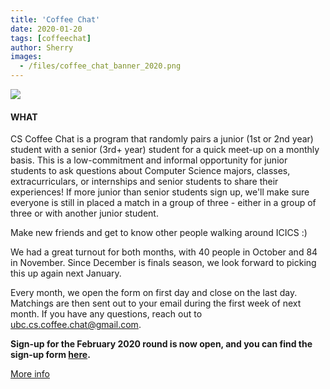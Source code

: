 ```yaml
---
title: 'Coffee Chat'
date: 2020-01-20
tags: [coffeechat]
author: Sherry
images:
  - /files/coffee_chat_banner_2020.png
---
```


![](/files/coffee_chat_banner_feb_2020.png)

#### WHAT

CS Coffee Chat is a program that randomly pairs a junior (1st or 2nd year) student with a senior (3rd+ year) student for a quick meet-up on a monthly basis. This is a low-commitment and informal opportunity for junior students to ask questions about Computer Science majors, classes, extracurriculars, or internships and senior students to share their experiences! If more junior than senior students sign up, we'll make sure everyone is still in placed a match in a group of three - either in a group of three or with another junior student.

Make new friends and get to know other people walking around ICICS :)

We had a great turnout for both months, with 40 people in October and 84 in November. Since December is finals season, we look forward to picking this up again next January.

Every month, we open the form on first day and close on the last day. Matchings are then sent out to your email during the first week of next month. If you have any questions, reach out to ubc.cs.coffee.chat@gmail.com.

**Sign-up for the February 2020 round is now open, and you can find the sign-up form [here](https://ubc.ca1.qualtrics.com/jfe/form/SV_aV1r4019aH8eiNf?fbclid=IwAR1l5NxwMZ33RBMep2qGK4W6KhMoHvXstvanxZ7ky2jl4SmYDFSnY5xk9nM).**

[More info](/services/coffeechat)
